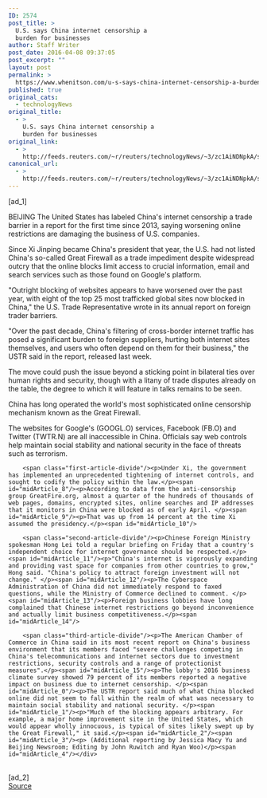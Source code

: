 ```yaml
---
ID: 2574
post_title: >
  U.S. says China internet censorship a
  burden for businesses
author: Staff Writer
post_date: 2016-04-08 09:37:05
post_excerpt: ""
layout: post
permalink: >
  https://www.whenitson.com/u-s-says-china-internet-censorship-a-burden-for-businesses/
published: true
original_cats:
  - technologyNews
original_title:
  - >
    U.S. says China internet censorship a
    burden for businesses
original_link:
  - >
    http://feeds.reuters.com/~r/reuters/technologyNews/~3/zc1AiNDNpkA/story01.htm
canonical_url:
  - >
    http://feeds.reuters.com/~r/reuters/technologyNews/~3/zc1AiNDNpkA/story01.htm
---
```

 [ad_1]
<br><div id="articleText">
<span id="midArticle_start"/>

<span id="midArticle_0"/><span class="focusParagraph" readability="5"><p><span class="articleLocation">BEIJING</span> The United States has labeled China's internet censorship a trade barrier in a report for the first time since 2013, saying worsening online restrictions are damaging the business of U.S. companies. </p></span><span id="midArticle_1"/><p>Since Xi Jinping became China's president that year, the U.S. had not listed China's so-called Great Firewall as a trade impediment despite widespread outcry that the online blocks limit access to crucial information, email and search services such as those found on Google's platform.  </p><span id="midArticle_2"/><p>"Outright blocking of websites appears to have worsened over the past year, with eight of the top 25 most trafficked global sites now blocked in China," the U.S. Trade Representative wrote in its annual report on foreign trader barriers.</p><span id="midArticle_3"/><p>"Over the past decade, China's filtering of cross-border internet traffic has posed a significant burden to foreign suppliers, hurting both internet sites themselves, and users who often depend on them for their business," the USTR said in the report, released last week.</p><span id="midArticle_4"/><p>The move could push the issue beyond a sticking point in bilateral ties over human rights and security, though with a litany of trade disputes already on the table, the degree to which it will feature in talks remains to be seen.</p><span id="midArticle_5"/><p>China has long operated the world's most sophisticated online censorship mechanism known as the Great Firewall.</p><span id="midArticle_6"/><p>The websites for Google's (<span id="symbol_GOOGL.O_0">GOOGL.O</span>) services, Facebook (<span id="symbol_FB.O_1">FB.O</span>) and Twitter (<span id="symbol_TWTR.N_2">TWTR.N</span>) are all inaccessible in China. Officials say web controls help maintain social stability and national security in the face of threats such as terrorism.</p><span id="midArticle_7"/>
        
        <span class="first-article-divide"/><p>Under Xi, the government has implemented an unprecedented tightening of internet controls, and sought to codify the policy within the law.</p><span id="midArticle_8"/><p>According to data from the anti-censorship group GreatFire.org, almost a quarter of the hundreds of thousands of web pages, domains, encrypted sites, online searches and IP addresses that it monitors in China were blocked as of early April. </p><span id="midArticle_9"/><p>That was up from 14 percent at the time Xi assumed the presidency.</p><span id="midArticle_10"/>
        
        <span class="second-article-divide"/><p>Chinese Foreign Ministry spokesman Hong Lei told a regular briefing on Friday that a country's independent choice for internet governance should be respected.</p><span id="midArticle_11"/><p>"China's internet is vigorously expanding and providing vast space for companies from other countries to grow," Hong said. "China's policy to attract foreign investment will not change." </p><span id="midArticle_12"/><p>The Cyberspace Administration of China did not immediately respond to faxed questions, while the Ministry of Commerce declined to comment. </p><span id="midArticle_13"/><p>Foreign business lobbies have long complained that Chinese internet restrictions go beyond inconvenience and actually limit business competitiveness.</p><span id="midArticle_14"/>
        
        <span class="third-article-divide"/><p>The American Chamber of Commerce in China said in its most recent report on China's business environment that its members faced "severe challenges competing in China's telecommunications and internet sectors due to investment restrictions, security controls and a range of protectionist measures".</p><span id="midArticle_15"/><p>The lobby's 2016 business climate survey showed 79 percent of its members reported a negative impact on business due to internet censorship. </p><span id="midArticle_0"/><p>The USTR report said much of what China blocked online did not seem to fall within the realm of what was necessary to maintain social stability and national security. </p><span id="midArticle_1"/><p>"Much of the blocking appears arbitrary. For example, a major home improvement site in the United States, which would appear wholly innocuous, is typical of sites likely swept up by the Great Firewall," it said.</p><span id="midArticle_2"/><span id="midArticle_3"/><p> (Additional reporting by Jessica Macy Yu and Beijing Newsroom; Editing by John Ruwitch and Ryan Woo)</p><span id="midArticle_4"/></div>
<br>[ad_2]
<br><a href="http://feeds.reuters.com/~r/reuters/technologyNews/~3/zc1AiNDNpkA/story01.htm">Source </a>